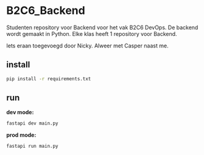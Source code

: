 # B2C6_Backend
Studenten repository voor Backend voor het vak B2C6 DevOps. De backend wordt gemaakt in Python. Elke klas heeft 1 repository voor Backend.

Iets eraan toegevoegd door Nicky. Alweer met Casper naast me.


## install

```bash
pip install -r requirements.txt
```

## run

**dev mode:**
```bash
fastapi dev main.py
```

**prod mode:**
```bash
fastapi run main.py
```